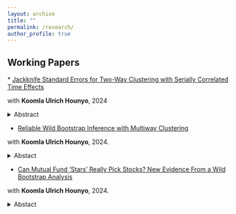 ```yaml
---
layout: archive
title: ""
permalink: /research/
author_profile: true
---
```


## Working Papers 

​* [Jackknife Standard Errors for Two-Way Clustering with Serially Correlated Time Effects​](https://papers.ssrn.com/sol3/papers.cfm?abstract_id=5046919)

with **Koomla Ulrich Hounyo**, 2024

<details>

<summary>Abstract</summary>

Chiang, Hansen, and Sasaki (2024) and Chen and Vogelsang (2024) developed cluster-robust variance estimators (CRVEs) for handling arbitrary serial dependence in linear regressions with two-way clustered panel data. However, conventional CRVEs often perform poorly in finite samples. We propose improved jackknife CRVEs to enhance inference accuracy. Through extensive simulations, we show that the novel jackknife CRVEs deliver remarkably precise inferences. This strong performance holds even in the presence of two-way  fixed effects. Notably, one of our new approaches significantly mitigates issues of undefined standard errors when CRVEs are not positive definite, ensuring robust and consistent inference across scenarios.

</details>

* [Reliable Wild Bootstrap Inference with Multiway Clustering​](https://papers.ssrn.com/sol3/papers.cfm?abstract_id=4701693)

with **Koomla Ulrich Hounyo**, 2024.

<details>

<summary>Abstact</summary>

This paper studies wild bootstrap-based inference for regression models with multiway clustering. Our proposed method is a multiway counterpart to the (one-way) wild cluster bootstrap approach introduced by Cameron et al. (2008). We establish the validity of our method for studentized statistics. Theoretical results are provided, accommodating arbitrary serial dependence in the common time effects -- an aspect excluded by existing two-way bootstrap-based approaches. Simulation experiments document the potential for enhanced inference with our novel approach. We illustrate the effectiveness of the method by revisiting empirical studies involving multiway clustered and correlated data.

</details>

* [Can Mutual Fund ‘Stars’ Really Pick Stocks? New Evidence From a Wild Bootstrap Analysis​](https://papers.ssrn.com/sol3/papers.cfm?abstract_id=4540917)

with **Koomla Ulrich Hounyo**, 2024.

<details>

<summary>Abstact</summary>

This paper introduces a novel approach called wild bootstrapping for analyzing mutual fund performance. Our proposed method preserves various characteristics of mutual fund databases, including entry/exit points for each fund (i.e., missing data) and cross-sectional information. We show that our proposed bootstrap tests have a near-optimal size and exhibit greater power compared to widely used standard bootstrap methods for evaluating mutual fund performance. Additionally, we present a novel approach to picking mutual funds that do not underperform others. Our empirical results indicate that a measurable fraction of funds outperform the market. Furthermore, we extend our methods to assess mutual fund market timing abilities.

</details>
